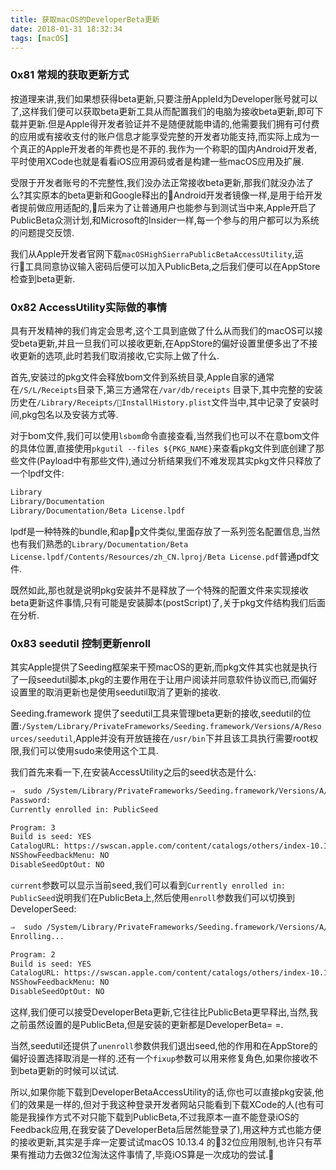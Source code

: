 ```yaml
---
title: 获取macOS的DeveloperBeta更新
date: 2018-01-31 18:32:34
tags: [macOS]
---
```


### 0x81 常规的获取更新方式

按道理来讲,我们如果想获得beta更新,只要注册AppleId为Developer账号就可以了,这样我们便可以获取beta更新工具从而配置我们的电脑为接收beta更新,即可下载并更新.但是Apple得开发者验证并不是随便就能申请的,他需要我们拥有可付费的应用或有接收支付的账户信息才能享受完整的开发者功能支持,而实际上成为一个真正的Apple开发者的年费也是不菲的.我作为一个称职的国内Android开发者,平时使用XCode也就是看看iOS应用源码或者是构建一些macOS应用及扩展.

受限于开发者账号的不完整性,我们没办法正常接收beta更新,那我们就没办法了么?其实原本的beta更新和Google释出的Android开发者镜像一样,是用于给开发者提前做应用适配的,后来为了让普通用户也能参与到测试当中来,Apple开启了PublicBeta众测计划,和Microsoft的Insider一样,每一个参与的用户都可以为系统的问题提交反馈.

我们从Apple开发者官网下载`macOSHighSierraPublicBetaAccessUtility`,运行工具同意协议输入密码后便可以加入PublicBeta,之后我们便可以在AppStore检查到beta更新.

### 0x82 AccessUtility实际做的事情

具有开发精神的我们肯定会思考,这个工具到底做了什么从而我们的macOS可以接受beta更新,并且一旦我们可以接收更新,在AppStore的偏好设置里便多出了不接收更新的选项,此时若我们取消接收,它实际上做了什么.

首先,安装过的pkg文件会释放bom文件到系统目录,Apple自家的通常在`/S/L/Receipts`目录下,第三方通常在`/var/db/receipts`
目录下,其中完整的安装历史在`/Library/Receipts/InstallHistory.plist`文件当中,其中记录了安装时间,pkg包名以及安装方式等.

对于bom文件,我们可以使用`lsbom`命令直接查看,当然我们也可以不在意bom文件的具体位置,直接使用`pkgutil --files ${PKG_NAME}`来查看pkg文件到底创建了那些文件(Payload中有那些文件),通过分析结果我们不难发现其实pkg文件只释放了一个lpdf文件:

```Bash
Library
Library/Documentation
Library/Documentation/Beta License.lpdf
```

lpdf是一种特殊的bundle,和app文件类似,里面存放了一系列签名配置信息,当然也有我们熟悉的`Library/Documentation/Beta License.lpdf/Contents/Resources/zh_CN.lproj/Beta License.pdf`普通pdf文件.

既然如此,那也就是说明pkg安装并不是释放了一个特殊的配置文件来实现接收beta更新这件事情,只有可能是安装脚本(postScript)了,关于pkg文件结构我们后面在分析.

<!--more-->

### 0x83 seedutil 控制更新enroll

其实Apple提供了Seeding框架来干预macOS的更新,而pkg文件其实也就是执行了一段seedutil脚本,pkg的主要作用在于让用户阅读并同意软件协议而已,而偏好设置里的取消更新也是使用seedutil取消了更新的接收.

Seeding.framework 提供了seedutil工具来管理beta更新的接收,seedutil的位置:`/System/Library/PrivateFrameworks/Seeding.framework/Versions/A/Resources/seedutil`,Apple并没有开放链接在`/usr/bin`下并且该工具执行需要root权限,我们可以使用sudo来使用这个工具.

我们首先来看一下,在安装AccessUtility之后的seed状态是什么:

```Bash
⇒  sudo /System/Library/PrivateFrameworks/Seeding.framework/Versions/A/Resources/seedutil current
Password:
Currently enrolled in: PublicSeed

Program: 3
Build is seed: YES
CatalogURL: https://swscan.apple.com/content/catalogs/others/index-10.13seed-10.13-10.12-10.11-10.10-10.9-mountainlion-lion-snowleopard-leopard.merged-1.sucatalog.gz
NSShowFeedbackMenu: NO
DisableSeedOptOut: NO
```

`current`参数可以显示当前seed,我们可以看到`Currently enrolled in: PublicSeed`说明我们在PublicBeta上,然后使用`enroll`参数我们可以切换到DeveloperSeed:

```Bash
⇒  sudo /System/Library/PrivateFrameworks/Seeding.framework/Versions/A/Resources/seedutil enroll DeveloperSeed
Enrolling...

Program: 2
Build is seed: YES
CatalogURL: https://swscan.apple.com/content/catalogs/others/index-10.13seed-10.13-10.12-10.11-10.10-10.9-mountainlion-lion-snowleopard-leopard.merged-1.sucatalog.gz
NSShowFeedbackMenu: NO
DisableSeedOptOut: NO
```

这样,我们便可以接受DeveloperBeta更新,它往往比PublicBeta更早释出,当然,我之前虽然设置的是PublicBeta,但是安装的更新都是DeveloperBeta= =.

当然,seedutil还提供了`unenroll`参数供我们退出seed,他的作用和在AppStore的偏好设置选择取消是一样的.还有一个`fixup`参数可以用来修复角色,如果你接收不到beta更新的时候可以试试.

所以,如果你能下载到DeveloperBetaAccessUtility的话,你也可以直接pkg安装,他们的效果是一样的,但对于我这种登录开发者网站只能看到下载XCode的人(也有可能是我操作方式不对只能下载到PublicBeta,不过我原本一直不能登录iOS的Feedback应用,在我安装了DeveloperBeta后居然能登录了),用这种方式也能方便的接收更新,其实是手痒一定要试试macOS 10.13.4 的32位应用限制,也许只有苹果有推动力去做32位淘汰这件事情了,毕竟iOS算是一次成功的尝试.
